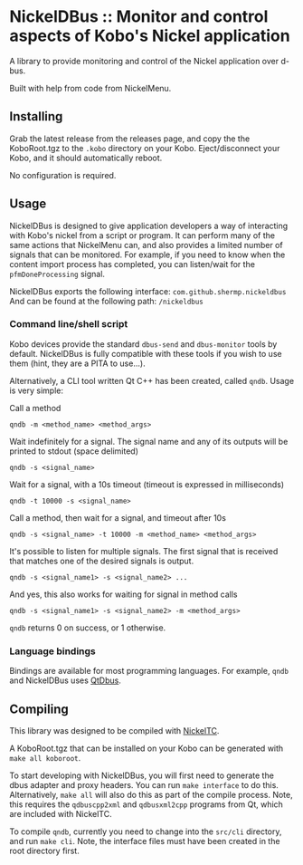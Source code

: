 # NickelDBus :: Monitor and control aspects of Kobo's Nickel application

A library to provide monitoring and control of the Nickel application over d-bus.

Built with help from code from NickelMenu.

## Installing

Grab the latest release from the releases page, and copy the the KoboRoot.tgz to the `.kobo` directory on your Kobo. Eject/disconnect your Kobo, and it should automatically reboot.

No configuration is required.

## Usage

NickelDBus is designed to give application developers a way of interacting with Kobo's nickel from a script or program. It can perform many of the same actions that NickelMenu can, and also provides a limited number of signals that can be monitored. For example, if you need to know when the content import process has completed, you can listen/wait for the `pfmDoneProcessing` signal.

NickelDBus exports the following interface:
```com.github.shermp.nickeldbus```
And can be found at the following path:
```/nickeldbus```

### Command line/shell script

Kobo devices provide the standard `dbus-send` and `dbus-monitor` tools by default. NickelDBus is fully compatible with these tools if you wish to use them (hint, they are a PITA to use...).

Alternatively, a CLI tool written Qt C++ has been created, called `qndb`. Usage is very simple:

Call a method
```
qndb -m <method_name> <method_args>
```
Wait indefinitely for a signal. The signal name and any of its outputs will be printed to stdout (space delimited)
```
qndb -s <signal_name>
```
Wait for a signal, with a 10s timeout (timeout is expressed in milliseconds)
```
qndb -t 10000 -s <signal_name>
```
Call a method, then wait for a signal, and timeout after 10s
```
qndb -s <signal_name> -t 10000 -m <method_name> <method_args>
```
It's possible to listen for multiple signals. The first signal that is received that matches one of the desired signals is output.
```
qndb -s <signal_name1> -s <signal_name2> ...
```
And yes, this also works for waiting for signal in method calls
```
qndb -s <signal_name1> -s <signal_name2> -m <method_args>
```

`qndb` returns 0 on success, or 1 otherwise.

### Language bindings

Bindings are available for most programming languages. For example, `qndb` and NickelDBus uses [QtDbus](https://doc.qt.io/qt-5/qtdbus-index.html).

## Compiling

This library was designed to be compiled with [NickelTC](https://github.com/geek1011/NickelTC).

A KoboRoot.tgz that can be installed on your Kobo can be generated with `make all koboroot`.

To start developing with NickelDBus, you will first need to generate the dbus adapter and proxy headers. You can run `make interface` to do this. Alternatively, `make all` will also do this as part of the compile process. Note, this requires the `qdbuscpp2xml` and `qdbusxml2cpp` programs from Qt, which are included with NickelTC.

To compile `qndb`, currently you need to change into the `src/cli` directory, and run `make cli`. Note, the interface files must have been created in the root directory first.